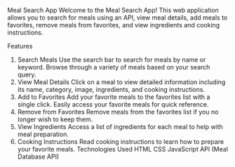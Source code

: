 Meal Search App
Welcome to the Meal Search App! This web application allows you to search for meals using an API, view meal details, add meals to favorites, remove meals from favorites, and view ingredients and cooking instructions.

Features
1. Search Meals
Use the search bar to search for meals by name or keyword.
Browse through a variety of meals based on your search query.
2. View Meal Details
Click on a meal to view detailed information including its name, category, image, ingredients, and cooking instructions.
3. Add to Favorites
Add your favorite meals to the favorites list with a single click.
Easily access your favorite meals for quick reference.
4. Remove from Favorites
Remove meals from the favorites list if you no longer wish to keep them.
5. View Ingredients
Access a list of ingredients for each meal to help with meal preparation.
6. Cooking Instructions
Read cooking instructions to learn how to prepare your favorite meals.
Technologies Used
HTML
CSS
JavaScript
API (Meal Database API)